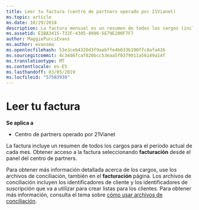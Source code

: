 ```yaml
---
title: Leer tu factura (centro de partners operado por 21Vianet)
ms.topic: article
ms.date: 10/29/2018
description: La factura mensual es un resumen de todos los cargos (incluidos el programa, los productos y los clientes) para el período mensual actual. Tener acceso a la factura desde el panel del portal centro de partners.
ms.assetid: E1BA3415-732F-4385-8996-5E79E200F7F7
author: MaggiePucciEvans
ms.author: evansma
ms.openlocfilehash: 53e3ceb4320d3f9aabffe4b033b190ffc8afa426
ms.sourcegitcommit: 4c34d6fcaf020bcc53eaa5f0379011a56149a14f
ms.translationtype: MT
ms.contentlocale: es-ES
ms.lasthandoff: 03/05/2019
ms.locfileid: "57583938"
---
```

# <a name="read-your-bill"></a>Leer tu factura

**Se aplica a**

-   Centro de partners operado por 21Vianet


La factura incluye un resumen de todos los cargos para el período actual de cada mes. Obtener acceso a la factura seleccionando **facturación** desde el panel del centro de partners.

Para obtener más información detallada acerca de los cargos, use los archivos de conciliación, también en el **facturación** página. Los archivos de conciliación incluyen los identificadores de cliente y los identificadores de suscripción que va a utilizar para crear listas para los clientes. Para obtener más información, consulta el tema sobre [cómo usar archivos de conciliación](use-the-reconciliation-files.md).


 

 

 




